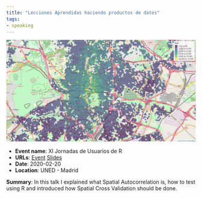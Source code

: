 ```yaml
---
title: "Lecciones Aprendidas haciendo productos de datos"
tags:
- speaking
---
```

![Spatial Autocorrelation](appearances/2020/Spatial%20Autocorrelation/Spatial%20Autocorrelation.png)

- **Event name**: XI Jornadas de Usuarios de R
- **URLs**: [Event](http://r-es.org/XIjuR/) [Slides](https://docs.google.com/presentation/d/13NMMeQkvK2imWemUTkHGb32ddJjLM-ad_rGG8kClhNU/edit?usp=sharing)
- **Date**: 2020-02-20
- **Location**: UNED - Madrid

**Summary**: In this talk I explained what Spatial Autocorrelation is, how to test using R and introduced how Spatial Cross Validation should be done.